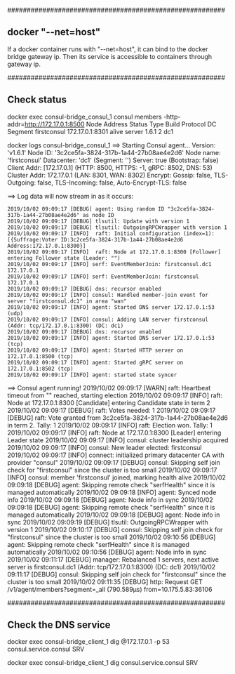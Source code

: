########################################################
## docker "--net=host"
If a docker container runs with "--net=host", it can bind to the docker bridge gateway ip. Then its service is accessible to containers through gateway ip.

########################################################
## Check status
docker exec consul-bridge_consul_1 consul members -http-addr=http://172.17.0.1:8500
Node         Address          Status  Type    Build  Protocol  DC   Segment
firstconsul  172.17.0.1:8301  alive   server  1.6.1  2         dc1  <all>

docker logs consul-bridge_consul_1
==> Starting Consul agent...
           Version: 'v1.6.1'
           Node ID: '3c2ce5fa-3824-317b-1a44-27b08ae4e2d6'
         Node name: 'firstconsul'
        Datacenter: 'dc1' (Segment: '<all>')
            Server: true (Bootstrap: false)
       Client Addr: [172.17.0.1] (HTTP: 8500, HTTPS: -1, gRPC: 8502, DNS: 53)
      Cluster Addr: 172.17.0.1 (LAN: 8301, WAN: 8302)
           Encrypt: Gossip: false, TLS-Outgoing: false, TLS-Incoming: false, Auto-Encrypt-TLS: false

==> Log data will now stream in as it occurs:

    2019/10/02 09:09:17 [DEBUG] agent: Using random ID "3c2ce5fa-3824-317b-1a44-27b08ae4e2d6" as node ID
    2019/10/02 09:09:17 [DEBUG] tlsutil: Update with version 1
    2019/10/02 09:09:17 [DEBUG] tlsutil: OutgoingRPCWrapper with version 1
    2019/10/02 09:09:17 [INFO]  raft: Initial configuration (index=1): [{Suffrage:Voter ID:3c2ce5fa-3824-317b-1a44-27b08ae4e2d6 Address:172.17.0.1:8300}]
    2019/10/02 09:09:17 [INFO]  raft: Node at 172.17.0.1:8300 [Follower] entering Follower state (Leader: "")
    2019/10/02 09:09:17 [INFO] serf: EventMemberJoin: firstconsul.dc1 172.17.0.1
    2019/10/02 09:09:17 [INFO] serf: EventMemberJoin: firstconsul 172.17.0.1
    2019/10/02 09:09:17 [DEBUG] dns: recursor enabled
    2019/10/02 09:09:17 [INFO] consul: Handled member-join event for server "firstconsul.dc1" in area "wan"
    2019/10/02 09:09:17 [INFO] agent: Started DNS server 172.17.0.1:53 (udp)
    2019/10/02 09:09:17 [INFO] consul: Adding LAN server firstconsul (Addr: tcp/172.17.0.1:8300) (DC: dc1)
    2019/10/02 09:09:17 [DEBUG] dns: recursor enabled
    2019/10/02 09:09:17 [INFO] agent: Started DNS server 172.17.0.1:53 (tcp)
    2019/10/02 09:09:17 [INFO] agent: Started HTTP server on 172.17.0.1:8500 (tcp)
    2019/10/02 09:09:17 [INFO] agent: Started gRPC server on 172.17.0.1:8502 (tcp)
    2019/10/02 09:09:17 [INFO] agent: started state syncer
==> Consul agent running!
    2019/10/02 09:09:17 [WARN]  raft: Heartbeat timeout from "" reached, starting election
    2019/10/02 09:09:17 [INFO]  raft: Node at 172.17.0.1:8300 [Candidate] entering Candidate state in term 2
    2019/10/02 09:09:17 [DEBUG] raft: Votes needed: 1
    2019/10/02 09:09:17 [DEBUG] raft: Vote granted from 3c2ce5fa-3824-317b-1a44-27b08ae4e2d6 in term 2. Tally: 1
    2019/10/02 09:09:17 [INFO]  raft: Election won. Tally: 1
    2019/10/02 09:09:17 [INFO]  raft: Node at 172.17.0.1:8300 [Leader] entering Leader state
    2019/10/02 09:09:17 [INFO] consul: cluster leadership acquired
    2019/10/02 09:09:17 [INFO] consul: New leader elected: firstconsul
    2019/10/02 09:09:17 [INFO] connect: initialized primary datacenter CA with provider "consul"
    2019/10/02 09:09:17 [DEBUG] consul: Skipping self join check for "firstconsul" since the cluster is too small
    2019/10/02 09:09:17 [INFO] consul: member 'firstconsul' joined, marking health alive
    2019/10/02 09:09:18 [DEBUG] agent: Skipping remote check "serfHealth" since it is managed automatically
    2019/10/02 09:09:18 [INFO] agent: Synced node info
    2019/10/02 09:09:18 [DEBUG] agent: Node info in sync
    2019/10/02 09:09:18 [DEBUG] agent: Skipping remote check "serfHealth" since it is managed automatically
    2019/10/02 09:09:18 [DEBUG] agent: Node info in sync
    2019/10/02 09:09:19 [DEBUG] tlsutil: OutgoingRPCWrapper with version 1
    2019/10/02 09:10:17 [DEBUG] consul: Skipping self join check for "firstconsul" since the cluster is too small
    2019/10/02 09:10:56 [DEBUG] agent: Skipping remote check "serfHealth" since it is managed automatically
    2019/10/02 09:10:56 [DEBUG] agent: Node info in sync
    2019/10/02 09:11:17 [DEBUG] manager: Rebalanced 1 servers, next active server is firstconsul.dc1 (Addr: tcp/172.17.0.1:8300) (DC: dc1)
    2019/10/02 09:11:17 [DEBUG] consul: Skipping self join check for "firstconsul" since the cluster is too small
    2019/10/02 09:11:35 [DEBUG] http: Request GET /v1/agent/members?segment=_all (790.589µs) from=10.175.5.83:36106

########################################################
## Check the DNS service
docker exec consul-bridge_client_1 dig @172.17.0.1 -p 53 consul.service.consul SRV

docker exec consul-bridge_client_1 dig consul.service.consul SRV

